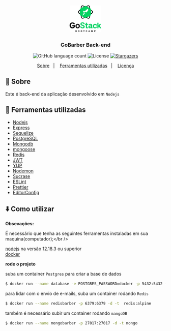 <h1 align="center">
  <img alt="gobarber" title="GoBarber" src=".github/logo.png" width="100px" />
</h1>

<h3 align="center">
  GoBarber Back-end
</h3>

<p align="center">
  <img alt="GitHub language count" src="https://img.shields.io/github/languages/count/heliton1988/gobarber?color=%2304D361">

  <img alt="License" src="https://img.shields.io/badge/license-MIT-%2304D361">

  <a href="https://github.com/heliton1988/gobarber/stargazers">
    <img alt="Stargazers" src="https://img.shields.io/github/stars/heliton1988/gostack-gobarber-node?style=social">
  </a>
</p>

<p align="center">
  <a href="#rocket-sobre">Sobre</a>&nbsp;&nbsp;&nbsp;|&nbsp;&nbsp;&nbsp;
  <a href="#wrench-ferramentas-utilizadas">Ferramentas utilizadas</a>&nbsp;&nbsp;&nbsp;|&nbsp;&nbsp;&nbsp;
  <a href="#memo-licença">Licença</a>
</p>

## :rocket: Sobre

Este é back-end da aplicação desenvolvido em `Nodejs`

## :wrench: Ferramentas utilizadas

- [Nodejs](https://nodejs.org/en/)
- [Express](https://expressjs.com/pt-br/)
- [Sequelize](https://sequelize.org/)
- [PostgreSQL](https://www.postgresql.org/)
- [Mongodb](https://www.mongodb.com/)
- [mongoose](https://mongoosejs.com/)
- [Redis](https://redis.io/)
- [JWT](https://jwt.io/)
- [YUP](https://www.npmjs.com/package/yup)
- [Nodemon](https://nodemon.io/)
- [Sucrase](https://www.npmjs.com/package/sucrase)
- [ESLint](https://eslint.org/)
- [Prettier](https://prettier.io/)
- [EditorConfig](https://editorconfig.org/)

## :arrow_down: Como utilizar

**Obsevações:**<br />

É necessário que tenha as seguintes ferramentas instaladas em sua maquina(computador);</br />

[nodejs](https://nodejs.org/en/) na versão 12.18.3 ou superior<br />
[docker](https://www.docker.com/get-started)


**rode o projeto**

suba um container `Postgres` para criar a base de dados
```bash
$ docker run --name database -e POSTGRES_PASSWORD=docker -p 5432:5432 -d postgres
```

para lidar com o envio de e-mails, suba um container rodando `Redis`
```bash
$ docker run --name redisbarber -p 6379:6379 -d -t  redis:alpine
```

também é necessário subir um container rodando `mangoDB`
```bash
$ docker run --name mongobarber -p 27017:27017 -d -t mongo
```
